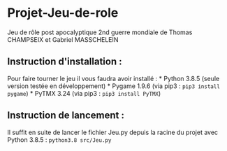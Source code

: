 # Projet-Jeu-de-role
Jeu de rôle post apocalyptique 2nd guerre mondiale de Thomas CHAMPSEIX et Gabriel MASSCHELEIN

## Instruction d'installation :

Pour faire tourner le jeu il vous faudra avoir installé :
    * Python 3.8.5 (seule version testée en développement) 
    * Pygame 1.9.6 (via pip3 : `pip3 install pygame`)
    * PyTMX 3.24 (via pip3 : `pip3 install PyTMX`)

## Instruction de lancement : 

Il suffit en suite de lancer le fichier Jeu.py depuis la racine du projet avec Python 3.8.5 :
    `python3.8 src/Jeu.py`
